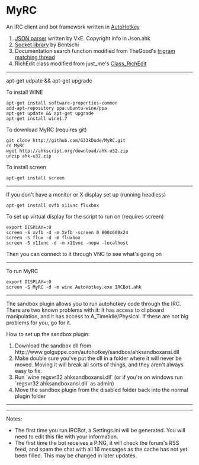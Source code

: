 MyRC
====

An IRC client and bot framework written in <a href="http://ahkscript.org/">AutoHotkey</a>

<ol>
    <li><a href="https://github.com/Jim-VxE/AHK-Lib-JSON_ToObj/">JSON parser</a> written by VxE. Copyright info in Json.ahk</li>
    <li><a href="http://www.autohotkey.com/board/topic/94376-socket-class-%C3%BCberarbeitet/">Socket library</a> by Bentschi</li>
    <li>Documentation search function modified from TheGood's <a href="http://www.autohotkey.com/board/topic/35990-string-matching-using-trigrams/">trigram matching thread</a></li>
    <li>RichEdit class modified from just_me's <a href="http://ahkscript.org/boards/viewtopic.php?f=6&t=681">Class_RichEdit</a></li>
</ol>

-----

apt-get udpate && apt-get upgrade

To install WINE
```
apt-get install software-properties-common
add-apt-repository ppa:ubuntu-wine/ppa
apt-get update && apt-get upgrade
apt-get install wine1.7
```

To download MyRC (requires git)
```
git clone http://github.com/G33kDude/MyRC.git
cd MyRC
wget http://ahkscript.org/download/ahk-u32.zip
unzip ahk-u32.zip
```

To install screen
```
apt-get install screen
```

-----

If you don't have a monitor or X display set up (running headless)
```
apt-get install xvfb x11vnc fluxbox
```

To set up virtual display for the script to run on (requires screen)
```
export DISPLAY=:0
screen -S xvfb -d -m Xvfb -screen 0 800x600x24
screen -S flux -d -m fluxbox
screen -S x11vnc -d -m x11vnc -nopw -localhost
```
Then you can connect to it through VNC to see what's going on

-----

To run MyRC
```
export DISPLAY=:0
screen -S MyRC -d -m wine AutoHotkey.exe IRCBot.ahk
```

-----

The sandbox plugin allows you to run autohotkey code through the IRC.
There are two known problems with it: It has access to clipboard manipulation, and it has access to A_TimeIdle/Physical.
If these are not big problems for you, go for it.

How to set up the sandbox plugin:

<ol>
    <li>Download the sandbox dll from http://www.golguppe.com/autohotkey/sandbox/ahksandboxansi.dll</li>
    <li>Make double sure you've put the dll in a folder where it will never be moved. Moving it will break all sorts of things, and they aren't always easy to fix.</li>
    <li>Run `wine regsvr32 ahksandboxansi.dll` (or if you're on windows run `regsvr32 ahksandboxansi.dll` as admin)</li>
    <li>Move the sandbox plugin from the disabled folder back into the normal plugin folder</li>
</ol>

-----
-----

Notes:
<ul>
    <li>The first time you run IRCBot, a Settings.ini will be generated. You will need to edit this file with your information.</li>
    <li>The first time the bot receives a PING, it will check the forum's RSS feed, and spam the chat with all 16 messages as the cache has not yet been filled. This may be changed in later updates.</li>
</ul>